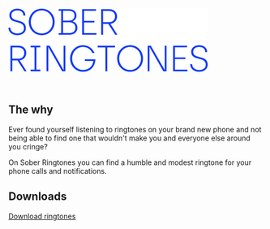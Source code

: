 <img src="readme-logo.png" width="393" style="margin-bottom: 30px"/>

## The why

Ever found yourself listening to ringtones on your brand new phone and not being able to find one that wouldn't make you and everyone else around you cringe?

On Sober Ringtones you can find a humble and modest ringtone for your phone calls and notifications.

## Downloads

[Download ringtones](https://sober-ringtones.wize.io)